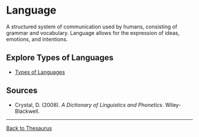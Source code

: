 # Language

A structured system of communication used by humans, consisting of grammar and vocabulary. Language allows for the expression of ideas, emotions, and intentions.


## Explore Types of Languages

- [Types of Languages](Types/README.md)


## Sources

- Crystal, D. (2008). *A Dictionary of Linguistics and Phonetics*. Wiley-Blackwell.

---

[Back to Thesaurus](../README.md)
